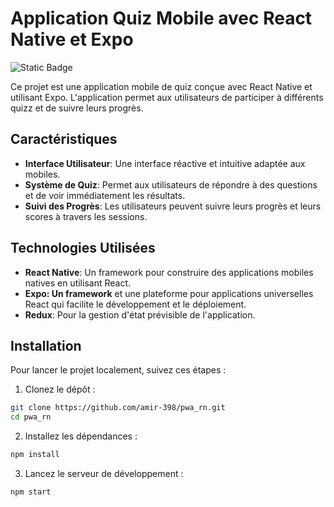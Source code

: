 # Application Quiz Mobile avec React Native et Expo
![Static Badge](https://img.shields.io/badge/version-1.0.0-blue)

Ce projet est une application mobile de quiz conçue avec React Native et utilisant Expo. L'application permet aux utilisateurs de participer à différents quizz et de suivre leurs progrès.

## Caractéristiques

- **Interface Utilisateur**: Une interface réactive et intuitive adaptée aux mobiles.
- **Système de Quiz**: Permet aux utilisateurs de répondre à des questions et de voir immédiatement les résultats.
- **Suivi des Progrès**: Les utilisateurs peuvent suivre leurs progrès et leurs scores à travers les sessions.

## Technologies Utilisées

- **React Native**: Un framework pour construire des applications mobiles natives en utilisant React.
- **Expo: Un framework** et une plateforme pour applications universelles React qui facilite le développement et le déploiement.
- **Redux**: Pour la gestion d'état prévisible de l'application.

## Installation

Pour lancer le projet localement, suivez ces étapes :

1. Clonez le dépôt :

```bash
git clone https://github.com/amir-398/pwa_rn.git
cd pwa_rn
```
2. Installez les dépendances :
```bash
npm install
```
3. Lancez le serveur de développement :
```bash
npm start
```
